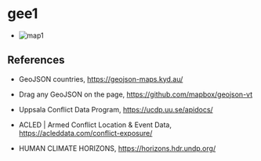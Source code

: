 # gee1

- ![map1](https://test-earth-engine.github.io/gee1/) 


## References 

- GeoJSON countries, https://geojson-maps.kyd.au/

- Drag any GeoJSON on the page, https://github.com/mapbox/geojson-vt

- Uppsala Conflict Data Program, https://ucdp.uu.se/apidocs/

- ACLED | Armed Conflict Location & Event Data, https://acleddata.com/conflict-exposure/

- HUMAN CLIMATE HORIZONS, https://horizons.hdr.undp.org/
